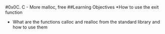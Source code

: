 #0x0C. C - More malloc, free
##Learning Objectives
*How to use the exit function
* What are the functions calloc and realloc from the standard library and how to use them
